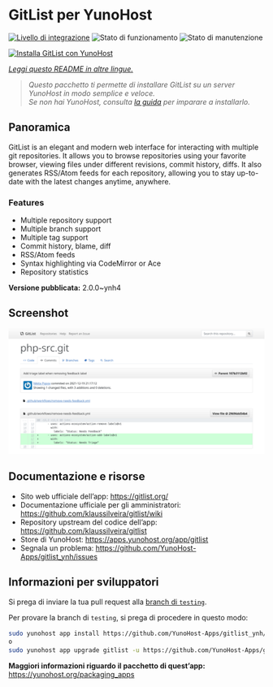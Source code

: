 <!--
N.B.: Questo README è stato automaticamente generato da <https://github.com/YunoHost/apps/tree/master/tools/readme_generator>
NON DEVE essere modificato manualmente.
-->

# GitList per YunoHost

[![Livello di integrazione](https://dash.yunohost.org/integration/gitlist.svg)](https://dash.yunohost.org/appci/app/gitlist) ![Stato di funzionamento](https://ci-apps.yunohost.org/ci/badges/gitlist.status.svg) ![Stato di manutenzione](https://ci-apps.yunohost.org/ci/badges/gitlist.maintain.svg)

[![Installa GitList con YunoHost](https://install-app.yunohost.org/install-with-yunohost.svg)](https://install-app.yunohost.org/?app=gitlist)

*[Leggi questo README in altre lingue.](./ALL_README.md)*

> *Questo pacchetto ti permette di installare GitList su un server YunoHost in modo semplice e veloce.*  
> *Se non hai YunoHost, consulta [la guida](https://yunohost.org/install) per imparare a installarlo.*

## Panoramica

GitList is an elegant and modern web interface for interacting with multiple git repositories. It allows you to browse repositories using your favorite browser, viewing files under different revisions, commit history, diffs. It also generates RSS/Atom feeds for each repository, allowing you to stay up-to-date with the latest changes anytime, anywhere.

### Features

- Multiple repository support
- Multiple branch support
- Multiple tag support
- Commit history, blame, diff
- RSS/Atom feeds
- Syntax highlighting via CodeMirror or Ace
- Repository statistics


**Versione pubblicata:** 2.0.0~ynh4

## Screenshot

![Screenshot di GitList](./doc/screenshots/screenshot.png)

## Documentazione e risorse

- Sito web ufficiale dell’app: <https://gitlist.org/>
- Documentazione ufficiale per gli amministratori: <https://github.com/klaussilveira/gitlist/wiki>
- Repository upstream del codice dell’app: <https://github.com/klaussilveira/gitlist>
- Store di YunoHost: <https://apps.yunohost.org/app/gitlist>
- Segnala un problema: <https://github.com/YunoHost-Apps/gitlist_ynh/issues>

## Informazioni per sviluppatori

Si prega di inviare la tua pull request alla [branch di `testing`](https://github.com/YunoHost-Apps/gitlist_ynh/tree/testing).

Per provare la branch di `testing`, si prega di procedere in questo modo:

```bash
sudo yunohost app install https://github.com/YunoHost-Apps/gitlist_ynh/tree/testing --debug
o
sudo yunohost app upgrade gitlist -u https://github.com/YunoHost-Apps/gitlist_ynh/tree/testing --debug
```

**Maggiori informazioni riguardo il pacchetto di quest’app:** <https://yunohost.org/packaging_apps>
